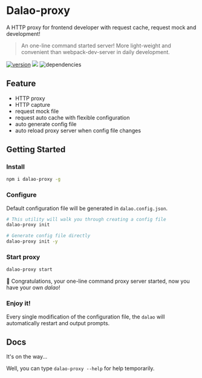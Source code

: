 # Dalao-proxy
A HTTP proxy for frontend developer with request cache, request mock and development!

> An one-line command started server! More light-weight and convenient than webpack-dev-server in daily development.

[![version](https://img.shields.io/npm/v/dalao-proxy.svg)](https://www.npmjs.com/package/dalao-proxy)
[![](https://img.shields.io/npm/dt/dalao-proxy.svg)](https://github.com/CalvinVon/dalao-proxy)
![dependencies](https://img.shields.io/david/CalvinVon/dalao-proxy.svg)

## Feature
- HTTP proxy
- HTTP capture
- request mock file
- request auto cache with flexible configuration
- auto generate config file
- auto reload proxy server when config file changes

## Getting Started
### Install
```bash
npm i dalao-proxy -g
```

### Configure
Default configuration file will be generated in `dalao.config.json`.
```bash
# This utility will walk you through creating a config file
dalao-proxy init

# Generate config file directly
dalao-proxy init -y
```

### Start proxy
```bash
dalao-proxy start
```
🎉  Congratulations, your one-line command proxy server started, now you have your own *dalao*!
### Enjoy it!
Every single modification of the configuration file, the `dalao` will automatically restart and output prompts.

## Docs
It's on the way...

Well, you can type `dalao-proxy --help` for help temporarily.
